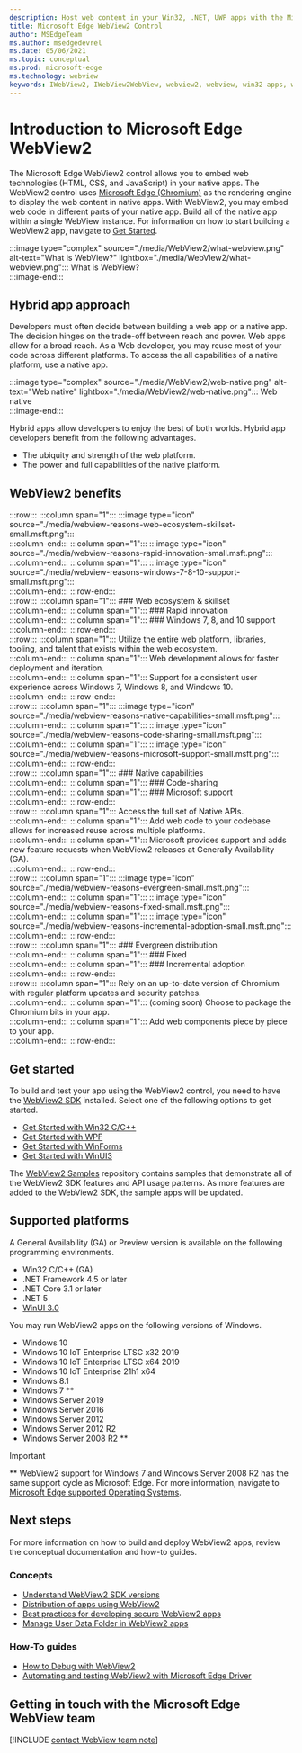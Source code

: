 ```yaml
---
description: Host web content in your Win32, .NET, UWP apps with the Microsoft Edge WebView2 control
title: Microsoft Edge WebView2 Control
author: MSEdgeTeam
ms.author: msedgedevrel
ms.date: 05/06/2021
ms.topic: conceptual
ms.prod: microsoft-edge
ms.technology: webview
keywords: IWebView2, IWebView2WebView, webview2, webview, win32 apps, win32, edge, ICoreWebView2, CoreWebView2, ICoreWebView2Host, browser control, edge html, Windows Forms, WinForms, WPF, .NET, WinUI, Project Reunion
---
```

# Introduction to Microsoft Edge WebView2  

The Microsoft Edge WebView2 control allows you to embed web technologies \(HTML, CSS, and JavaScript\) in your native apps.  The WebView2 control uses [Microsoft Edge (Chromium)][MicrosoftedgeinsiderMain] as the rendering engine to display the web content in native apps.  With WebView2, you may embed web code in different parts of your native app.  Build all of the native app within a single WebView instance.  For information on how to start building a WebView2 app, navigate to [Get Started](#get-started).  

:::image type="complex" source="./media/WebView2/what-webview.png" alt-text="What is WebView?" lightbox="./media/WebView2/what-webview.png":::
   What is WebView?  
:::image-end:::    

## Hybrid app approach  

Developers must often decide between building a web app or a native app.  The decision hinges on the trade-off between reach and power.  Web apps allow for a broad reach.  As a Web developer, you may reuse most of your code across different platforms.  To access the all capabilities of a native platform, use a native app.  

:::image type="complex" source="./media/WebView2/web-native.png" alt-text="Web native" lightbox="./media/WebView2/web-native.png":::
   Web native  
:::image-end:::    

Hybrid apps allow developers to enjoy the best of both worlds.  Hybrid app developers benefit from the following advantages.  

*   The ubiquity and strength of the web platform.  
*   The power and full capabilities of the native platform.  
    
## WebView2 benefits   

:::row:::
   :::column span="1":::
      :::image type="icon" source="./media/webview-reasons-web-ecosystem-skillset-small.msft.png":::  
   :::column-end:::
   :::column span="1":::
      :::image type="icon" source="./media/webview-reasons-rapid-innovation-small.msft.png":::  
   :::column-end:::
   :::column span="1":::
      :::image type="icon" source="./media/webview-reasons-windows-7-8-10-support-small.msft.png":::  
   :::column-end:::
:::row-end:::  
:::row:::
   :::column span="1":::
      ### Web ecosystem & skillset  
   :::column-end:::
   :::column span="1":::
      ### Rapid innovation  
   :::column-end:::
   :::column span="1":::
      ### Windows 7, 8, and 10 support  
   :::column-end:::
:::row-end:::  
:::row:::
   :::column span="1":::
      Utilize the entire web platform, libraries, tooling, and talent that exists within the web ecosystem.  
   :::column-end:::
   :::column span="1":::
      Web development allows for faster deployment and iteration.  
   :::column-end:::
   :::column span="1":::
      Support for a consistent user experience across Windows 7, Windows 8, and Windows 10.  
   :::column-end:::
:::row-end:::  
:::row:::
   :::column span="1":::
      :::image type="icon" source="./media/webview-reasons-native-capabilities-small.msft.png":::  
   :::column-end:::
   :::column span="1":::
      :::image type="icon" source="./media/webview-reasons-code-sharing-small.msft.png":::  
   :::column-end:::
   :::column span="1":::
      :::image type="icon" source="./media/webview-reasons-microsoft-support-small.msft.png":::  
   :::column-end:::
:::row-end:::  
:::row:::
   :::column span="1":::
      ### Native capabilities  
   :::column-end:::
   :::column span="1":::
      ### Code-sharing  
   :::column-end:::
   :::column span="1":::
      ### Microsoft support  
   :::column-end:::
:::row-end:::  
:::row:::
   :::column span="1":::
      Access the full set of Native APIs.  
   :::column-end:::
   :::column span="1":::
      Add web code to your codebase allows for increased reuse across multiple platforms.  
   :::column-end:::
   :::column span="1":::
      Microsoft provides support and adds new feature requests when WebView2 releases at Generally Availability \(GA\).  
   :::column-end:::
:::row-end:::  
:::row:::
   :::column span="1":::
      :::image type="icon" source="./media/webview-reasons-evergreen-small.msft.png":::  
   :::column-end:::
   :::column span="1":::
      :::image type="icon" source="./media/webview-reasons-fixed-small.msft.png":::  
   :::column-end:::
   :::column span="1":::
      :::image type="icon" source="./media/webview-reasons-incremental-adoption-small.msft.png":::  
   :::column-end:::
:::row-end:::  
:::row:::
   :::column span="1":::
      ### Evergreen distribution  
   :::column-end:::
   :::column span="1":::
      ### Fixed  
   :::column-end:::
   :::column span="1":::
      ### Incremental adoption  
   :::column-end:::
:::row-end:::  
:::row:::
   :::column span="1":::
      Rely on an up-to-date version of Chromium with regular platform updates and security patches.  
   :::column-end:::
   :::column span="1":::
      \(coming soon\)  Choose to package the Chromium bits in your app.  
   :::column-end:::
   :::column span="1":::
      Add web components piece by piece to your app.  
   :::column-end:::
:::row-end:::  

## Get started  

To build and test your app using the WebView2 control, you need to have <!--both [Microsoft Edge (Chromium)][MicrosoftedgeinsiderDownload] and  -->the [WebView2 SDK][NugetPackagesMicrosoftWebWebView2] installed.  Select one of the following options to get started.  

*   [Get Started with Win32 C/C++][Webview2GetStartedWin32]  
*   [Get Started with WPF][Webview2GetStartedWpf]  
*   [Get Started with WinForms][Webview2GetStartedWinforms]  
*   [Get Started with WinUI3][Webview2GetStartedWinui]  
    
The [WebView2 Samples][GithubMicrosoftedgeWebview2samples] repository contains samples that demonstrate all of the WebView2 SDK features and API usage patterns.  As more features are added to the WebView2 SDK, the sample apps will be updated.  

## Supported platforms  

A General Availability \(GA\) or Preview version is available on the following programming environments.  

*   Win32 C/C++ \(GA\)  
*   .NET Framework 4.5 or later  
*   .NET Core 3.1 or later  
*   .NET 5  
*   [WinUI 3.0][UwpToolkitsWinui3]  
    
You may run WebView2 apps on the following versions of Windows.  

*   Windows 10  
*   Windows 10 IoT Enterprise LTSC x32 2019
*   Windows 10 IoT Enterprise LTSC x64 2019
*   Windows 10 IoT Enterprise 21h1 x64
*   Windows 8.1  
*   Windows 7 \*\*  
*   Windows Server 2019  
*   Windows Server 2016  
*   Windows Server 2012  
*   Windows Server 2012 R2  
*   Windows Server 2008 R2 \*\*  
    
> [!IMPORTANT]
> \*\* WebView2 support for Windows 7 and Windows Server 2008 R2 has the same support cycle as Microsoft Edge.  For more information, navigate to [Microsoft Edge supported Operating Systems][DeployedgeMicrosoftEdgeSupportedOS].  

## Next steps  

For more information on how to build and deploy WebView2 apps, review the conceptual documentation and how-to guides.  

### Concepts  

*   [Understand WebView2 SDK versions][Webview2ConceptsVersioning]  
*   [Distribution of apps using WebView2][Webview2ConceptsDistribution]  
*   [Best practices for developing secure WebView2 apps][Webview2ConceptsSecurity]  
*   [Manage User Data Folder in WebView2 apps][Webview2ConceptsUserDataFolder]  
 
### How-To guides  

*   [How to Debug with WebView2][Webview2HowToDebug]  
*   [Automating and testing WebView2 with Microsoft Edge Driver][Webview2HowToWebdriver]  

## Getting in touch with the Microsoft Edge WebView team  

[!INCLUDE [contact WebView team note](./includes/contact-webview-team-note.md)]  

<!-- links -->  

[Webview2ConceptsDistribution]: ./concepts/distribution.md "Distribution of apps using WebView2 | Microsoft Docs"  
[Webview2ConceptsSecurity]: ./concepts/security.md "Best practices for developing secure WebView2 apps | Microsoft Docs"  
[Webview2ConceptsUserDataFolder]: ./concepts/user-data-folder.md "Manage the user data folder | Microsoft Docs"  
[Webview2ConceptsVersioning]: ./concepts/versioning.md "Understand WebView2 SDK versions | Microsoft Docs"  
[Webview2GetStartedWin32]: ./get-started/win32.md "Get started with WebView2 | Microsoft Docs"  
[Webview2GetStartedWinforms]: ./get-started/winforms.md "Get started with WebView2 in Windows Forms apps (Preview) | Microsoft Docs"  
[Webview2GetStartedWinui]: ./get-started/winui.md "Get started with WebView2 in WinUI3 (Preview) | Microsoft Docs"  
[Webview2GetStartedWpf]: ./get-started/wpf.md "Get started with WebView2 in WPF (Preview) | Microsoft Docs"  
[Webview2HowToDebug]: ./how-to/debug.md "How to Debug with WebView2 | Microsoft Docs"  
[Webview2HowToWebdriver]: ./how-to/webdriver.md "Automating and testing WebView2 with Microsoft Edge Driver | Microsoft Docs"  
[Webview2ReleaseNotes]: ./release-notes.md "Release notes for WebView2 SDK | Microsoft Docs"  

[UwpToolkitsWinui3]: /uwp/toolkits/winui3/index "Windows UI Library 3 Preview 2 (July 2020) | Microsoft Docs"  

[DeployedgeMicrosoftEdgeSupportedOS]: /deployedge/microsoft-edge-supported-operating-systems "Microsoft Edge supported Operating Systems | Microsoft Docs"  

[GithubMicrosoftedgeWebview2samples]: https://github.com/MicrosoftEdge/WebView2Samples "WebView2 Samples - MicrosoftEdge/WebView2Samples | GitHub"  
[GithubMicrosoftedgeWebviewfeddback]: https://github.com/MicrosoftEdge/WebViewFeedback "WebView Feedback - MicrosoftEdge/WebViewFeedback | GitHub"  

[MicrosoftedgeinsiderMain]: https://www.microsoftedgeinsider.com "Microsoft Edge Insider"  
[MicrosoftedgeinsiderDownload]: https://www.microsoftedgeinsider.com/download "Download Microsoft Edge Insider"  

[NugetPackagesMicrosoftWebWebView2]: https://www.nuget.org/packages/Microsoft.Web.WebView2 "Microsoft.Web.WebView2 | NuGet Gallery"  
